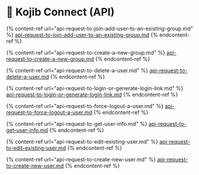 # 🔄 Kojib Connect (API)

{% content-ref url="api-request-to-join-add-user-to-an-existing-group.md" %}
[api-request-to-join-add-user-to-an-existing-group.md](api-request-to-join-add-user-to-an-existing-group.md)
{% endcontent-ref %}

{% content-ref url="api-request-to-create-a-new-group.md" %}
[api-request-to-create-a-new-group.md](api-request-to-create-a-new-group.md)
{% endcontent-ref %}

{% content-ref url="api-request-to-delete-a-user.md" %}
[api-request-to-delete-a-user.md](api-request-to-delete-a-user.md)
{% endcontent-ref %}

{% content-ref url="api-request-to-login-or-generate-login-link.md" %}
[api-request-to-login-or-generate-login-link.md](api-request-to-login-or-generate-login-link.md)
{% endcontent-ref %}

{% content-ref url="api-request-to-force-logout-a-user.md" %}
[api-request-to-force-logout-a-user.md](api-request-to-force-logout-a-user.md)
{% endcontent-ref %}

{% content-ref url="api-request-to-get-user-info.md" %}
[api-request-to-get-user-info.md](api-request-to-get-user-info.md)
{% endcontent-ref %}

{% content-ref url="api-request-to-edit-existing-user.md" %}
[api-request-to-edit-existing-user.md](api-request-to-edit-existing-user.md)
{% endcontent-ref %}

{% content-ref url="api-request-to-create-new-user.md" %}
[api-request-to-create-new-user.md](api-request-to-create-new-user.md)
{% endcontent-ref %}
